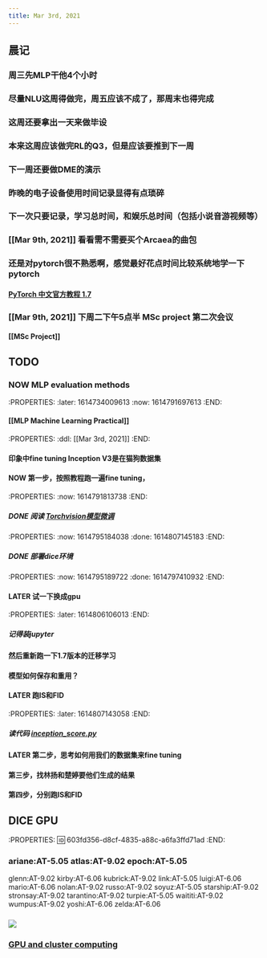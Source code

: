 ```yaml
---
title: Mar 3rd, 2021
---
```


## 晨记
### 周三先MLP干他4个小时
### 尽量NLU这周得做完，周五应该不成了，那周末也得完成
### 这周还要拿出一天来做毕设
### 本来这周应该做完RL的Q3，但是应该要推到下一周
### 下一周还要做DME的演示
### 昨晚的电子设备使用时间记录显得有点琐碎
### 下一次只要记录，学习总时间，和娱乐总时间（包括小说音游视频等）
### [[Mar 9th, 2021]] 看看需不需要买个Arcaea的曲包
### 还是对pytorch很不熟悉啊，感觉最好花点时间比较系统地学一下pytorch
#### [PyTorch 中文官方教程 1.7](https://pytorch.apachecn.org/docs/1.7/)
### [[Mar 9th, 2021]] 下周二下午5点半 MSc project 第二次会议
#### [[MSc Project]]
## TODO
### NOW MLP evaluation methods
:PROPERTIES:
:later: 1614734009613
:now: 1614791697613
:END:
#### [[MLP Machine Learning Practical]]
####
:PROPERTIES:
:ddl: [[Mar 3rd, 2021]]
:END:
#### 印象中fine tuning Inception V3是在猫狗数据集
#### NOW 第一步，按照教程跑一遍fine tuning，
:PROPERTIES:
:now: 1614791813738
:END:
##### DONE 阅读 [Torchvision模型微调](https://pytorch.apachecn.org/docs/1.0/finetuning_torchvision_models_tutorial.html)
:PROPERTIES:
:now: 1614795184038
:done: 1614807145183
:END:
##### DONE 部署dice环境
:PROPERTIES:
:now: 1614795189722
:done: 1614797410932
:END:
#### LATER 试一下换成gpu
:PROPERTIES:
:later: 1614806106013
:END:
##### 记得装jupyter
#### 然后重新跑一下1.7版本的迁移学习
#### 模型如何保存和重用？
#### LATER 跑IS和FID
:PROPERTIES:
:later: 1614807143058
:END:
##### 读代码 [inception_score.py](https://github.com/sbarratt/inception-score-pytorch/blob/master/inception_score.py)
#####
#### LATER 第二步，思考如何用我们的数据集来fine tuning
#### 第三步，找林扬和楚婷要他们生成的结果
#### 第四步，分别跑IS和FID
## DICE GPU
:PROPERTIES:
:id: 603fd356-d8cf-4835-a88c-a6fa3ffd71ad
:END:
### ariane:AT-5.05	atlas:AT-9.02	epoch:AT-5.05
glenn:AT-9.02	kirby:AT-6.06	kubrick:AT-9.02
link:AT-5.05	luigi:AT-6.06	mario:AT-6.06
nolan:AT-9.02	russo:AT-9.02	soyuz:AT-5.05
starship:AT-9.02	stronsay:AT-9.02	tarantino:AT-9.02
turpie:AT-5.05	waititi:AT-9.02	wumpus:AT-9.02
yoshi:AT-6.06	zelda:AT-6.06
### ![](https://gitee.com/zhang-weijian-97/pic-go-bed/raw/master/assets/20210303182037.png)
### [GPU and cluster computing](http://computing.help.inf.ed.ac.uk/cluster-computing)
##
